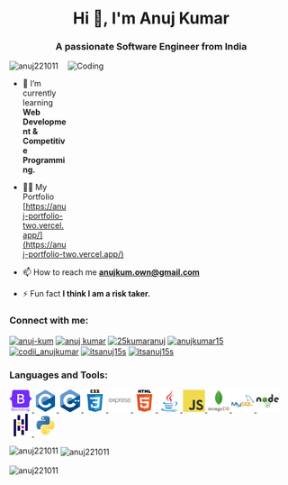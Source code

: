 <h1 align="center">Hi 👋, I'm Anuj Kumar</h1>
<h3 align="center">A passionate Software Engineer from India</h3>
<img align="right" alt="Coding" width="400" height="320" src="https://media2.giphy.com/media/v1.Y2lkPTc5MGI3NjExejk5YjQyeG5lNjZoNWJuMHExam5kb2RjZW1tcDBldHVsYnhrN3NzdSZlcD12MV9pbnRlcm5hbF9naWZfYnlfaWQmY3Q9Zw/RbDKaczqWovIugyJmW/giphy.gif">

<p align="left"> <img src="https://komarev.com/ghpvc/?username=anuj221011&label=Profile%20views&color=0e75b6&style=flat" alt="anuj221011" /> </p>

- 🌱 I’m currently learning **Web Development & Competitive Programming.**

- 👨‍💻 My Portfolio [https://anuj-portfolio-two.vercel.app/](https://anuj-portfolio-two.vercel.app/)

- 📫 How to reach me **anujkum.own@gmail.com**

- ⚡ Fun fact **I think I am a risk taker.**

<h3 align="left">Connect with me:</h3>
<p align="left">
<a href="https://linkedin.com/in/anuj-kum" target="blank"><img align="center" src="https://raw.githubusercontent.com/rahuldkjain/github-profile-readme-generator/master/src/images/icons/Social/linked-in-alt.svg" alt="anuj-kum" height="30" width="40" /></a>
<a href="https://fb.com/anuj kumar" target="blank"><img align="center" src="https://raw.githubusercontent.com/rahuldkjain/github-profile-readme-generator/master/src/images/icons/Social/facebook.svg" alt="anuj kumar" height="30" width="40" /></a>
<a href="https://instagram.com/25kumaranuj" target="blank"><img align="center" src="https://raw.githubusercontent.com/rahuldkjain/github-profile-readme-generator/master/src/images/icons/Social/instagram.svg" alt="25kumaranuj" height="30" width="40" /></a>
<a href="https://www.codechef.com/users/anujkumar15" target="blank"><img align="center" src="https://cdn.jsdelivr.net/npm/simple-icons@3.1.0/icons/codechef.svg" alt="anujkumar15" height="30" width="40" /></a>
<a href="https://codeforces.com/profile/codii_anujkumar" target="blank"><img align="center" src="https://raw.githubusercontent.com/rahuldkjain/github-profile-readme-generator/master/src/images/icons/Social/codeforces.svg" alt="codii_anujkumar" height="30" width="40" /></a>
<a href="https://www.leetcode.com/itsanuj15s" target="blank"><img align="center" src="https://raw.githubusercontent.com/rahuldkjain/github-profile-readme-generator/master/src/images/icons/Social/leet-code.svg" alt="itsanuj15s" height="30" width="40" /></a>
<a href="https://auth.geeksforgeeks.org/user/itsanuj15s" target="blank"><img align="center" src="https://raw.githubusercontent.com/rahuldkjain/github-profile-readme-generator/master/src/images/icons/Social/geeks-for-geeks.svg" alt="itsanuj15s" height="30" width="40" /></a>
</p>

<h3 align="left">Languages and Tools:</h3>
<p align="left"> <a href="https://getbootstrap.com" target="_blank" rel="noreferrer"> <img src="https://raw.githubusercontent.com/devicons/devicon/master/icons/bootstrap/bootstrap-plain-wordmark.svg" alt="bootstrap" width="40" height="40"/> </a> <a href="https://www.cprogramming.com/" target="_blank" rel="noreferrer"> <img src="https://raw.githubusercontent.com/devicons/devicon/master/icons/c/c-original.svg" alt="c" width="40" height="40"/> </a> <a href="https://www.w3schools.com/cpp/" target="_blank" rel="noreferrer"> <img src="https://raw.githubusercontent.com/devicons/devicon/master/icons/cplusplus/cplusplus-original.svg" alt="cplusplus" width="40" height="40"/> </a> <a href="https://www.w3schools.com/css/" target="_blank" rel="noreferrer"> <img src="https://raw.githubusercontent.com/devicons/devicon/master/icons/css3/css3-original-wordmark.svg" alt="css3" width="40" height="40"/> </a> <a href="https://expressjs.com" target="_blank" rel="noreferrer"> <img src="https://raw.githubusercontent.com/devicons/devicon/master/icons/express/express-original-wordmark.svg" alt="express" width="40" height="40"/> </a> <a href="https://www.w3.org/html/" target="_blank" rel="noreferrer"> <img src="https://raw.githubusercontent.com/devicons/devicon/master/icons/html5/html5-original-wordmark.svg" alt="html5" width="40" height="40"/> </a> <a href="https://www.java.com" target="_blank" rel="noreferrer"> <img src="https://raw.githubusercontent.com/devicons/devicon/master/icons/java/java-original.svg" alt="java" width="40" height="40"/> </a> <a href="https://developer.mozilla.org/en-US/docs/Web/JavaScript" target="_blank" rel="noreferrer"> <img src="https://raw.githubusercontent.com/devicons/devicon/master/icons/javascript/javascript-original.svg" alt="javascript" width="40" height="40"/> </a> <a href="https://www.mongodb.com/" target="_blank" rel="noreferrer"> <img src="https://raw.githubusercontent.com/devicons/devicon/master/icons/mongodb/mongodb-original-wordmark.svg" alt="mongodb" width="40" height="40"/> </a> <a href="https://www.mysql.com/" target="_blank" rel="noreferrer"> <img src="https://raw.githubusercontent.com/devicons/devicon/master/icons/mysql/mysql-original-wordmark.svg" alt="mysql" width="40" height="40"/> </a> <a href="https://nodejs.org" target="_blank" rel="noreferrer"> <img src="https://raw.githubusercontent.com/devicons/devicon/master/icons/nodejs/nodejs-original-wordmark.svg" alt="nodejs" width="40" height="40"/> </a> <a href="https://pandas.pydata.org/" target="_blank" rel="noreferrer"> <img src="https://raw.githubusercontent.com/devicons/devicon/2ae2a900d2f041da66e950e4d48052658d850630/icons/pandas/pandas-original.svg" alt="pandas" width="40" height="40"/> </a> <a href="https://www.python.org" target="_blank" rel="noreferrer"> <img src="https://raw.githubusercontent.com/devicons/devicon/master/icons/python/python-original.svg" alt="python" width="40" height="40"/> </a> </p>

<p><img align="left" src="https://github-readme-stats.vercel.app/api/top-langs?username=anuj221011&show_icons=true&locale=en&layout=compact" alt="anuj221011" /></p>

<p>&nbsp;<img align="center" src="https://github-readme-stats.vercel.app/api?username=anuj221011&show_icons=true&locale=en" alt="anuj221011" /></p>

<p><img align="center" src="https://github-readme-streak-stats.herokuapp.com/?user=anuj221011&" alt="anuj221011" /></p>
